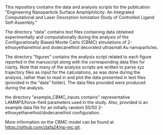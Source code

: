 This repository contains the data and analysis scripts for the publication "Engineering Nanoparticle Surface Amphiphilicity: An Integrated Computational and Laser Desorption Ionization Study of Controlled Ligand Self-Assembly."

The directory "data" contains text files containing data obtained experimentally and computationally during the analysis of the Configurationally Biased Monte Carlo (CBMC) simulations of 2-ethoxyethanethiol and dodecanethiol decorated ultrasmall Au nanoparticles. 

The directory "figures" contains the analysis script related to each figure reported in the manuscript along with the corresponding data files for clarity. Note that many of the analysis scripts are written to parse xyz trajectory files as input for the calculations, as was done during the analysis, rather than to read in and plot the data presented in text files (provided in the "data" folder). The data files provided were produced during the analysis. 

the directory "example_CBMC_inputs contains" representative LAMMPS/force-field parameters used in the study. Also, provided is an example data file for an initially random 50/50 2-ethoxyethanethiol/dodecanethiol configuration.

More information on the CBMC model can be found at https://github.com/zlafa24/np-mc.git.






